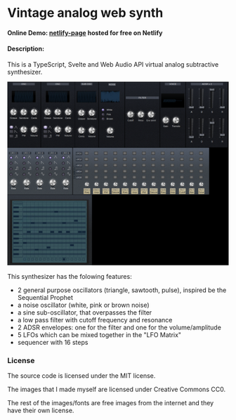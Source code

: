 # Vintage analog web synth

#### Online Demo: [netlify-page](https://vintage-analog-web-synth.netlify.app/) hosted for free on Netlify
#### Description:
This is a TypeScript, Svelte and Web Audio API virtual analog subtractive synthesizer.

![screenshot](screenshots/screenshot-03.png)

This synthesizer has the folowing features:
* 2 general purpose oscillators (triangle, sawtooth, pulse), inspired be the Sequential Prophet
* a noise oscillator (white, pink or brown noise)
* a sine sub-oscillator, that overpasses the filter
* a low pass filter with cutoff frequency and resonance
* 2 ADSR envelopes: one for the filter and one for the volume/amplitude
* 5 LFOs which can be mixed together in the "LFO Matrix"
* sequencer with 16 steps

### License
The source code is licensed under the MIT license.

The images that I made myself are licensed under Creative Commons CC0.

The rest of the images/fonts are free images from the internet and they have their own license. 